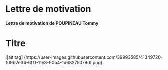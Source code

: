 # Lettre de motivation
<h4>Lettre de motivation de POUPINEAU Tommy</h4>
<p><h1>Titre</h1></p>
![alt tag] (https://user-images.githubusercontent.com/39993585/41349720-109b2e34-6f11-11e8-90b4-1d682750790f.png)

